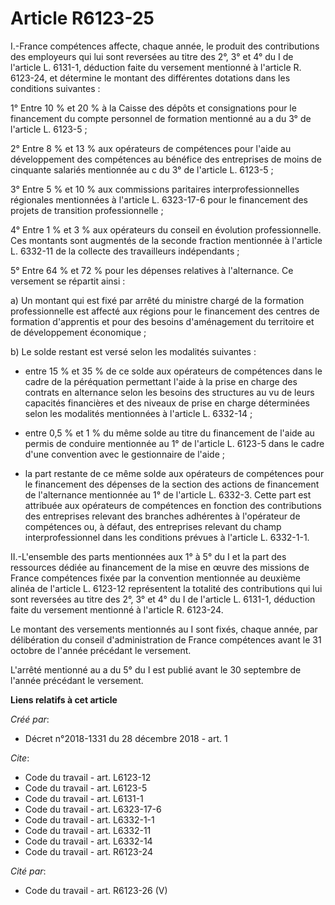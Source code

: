 # Article R6123-25

I.-France compétences affecte, chaque année, le produit des contributions des employeurs qui lui sont reversées au titre des
2°, 3° et 4° du I de l'article L. 6131-1, déduction faite du versement mentionné à l'article R. 6123-24, et détermine le
montant des différentes dotations dans les conditions suivantes : 

1° Entre 10 % et 20 % à la Caisse des dépôts et consignations pour le financement du compte personnel de formation mentionné
au a du 3° de l'article L. 6123-5 ; 

2° Entre 8 % et 13 % aux opérateurs de compétences pour l'aide au développement des compétences au bénéfice des entreprises
de moins de cinquante salariés mentionnée au c du 3° de l'article L. 6123-5 ; 

3° Entre 5 % et 10 % aux commissions paritaires interprofessionnelles régionales mentionnées à l'article L. 6323-17-6 pour le
financement des projets de transition professionnelle ; 

4° Entre 1 % et 3 % aux opérateurs du conseil en évolution professionnelle. Ces montants sont augmentés de la seconde
fraction mentionnée à l'article L. 6332-11 de la collecte des travailleurs indépendants ; 

5° Entre 64 % et 72 % pour les dépenses relatives à l'alternance. Ce versement se répartit ainsi : 

a) Un montant qui est fixé par arrêté du ministre chargé de la formation professionnelle est affecté aux régions pour le
financement des centres de formation d'apprentis et pour des besoins d'aménagement du territoire et de développement
économique ; 

b) Le solde restant est versé selon les modalités suivantes :

- entre 15 % et 35 % de ce solde aux opérateurs de compétences dans le cadre de la péréquation permettant l'aide à la prise
en charge des contrats en alternance selon les besoins des structures au vu de leurs capacités financières et des niveaux de
prise en charge déterminées selon les modalités mentionnées à l'article L. 6332-14 ;

- entre 0,5 % et 1 % du même solde au titre du financement de l'aide au permis de conduire mentionnée au 1° de l'article L.
6123-5 dans le cadre d'une convention avec le gestionnaire de l'aide ;

- la part restante de ce même solde aux opérateurs de compétences pour le financement des dépenses de la section des actions
de financement de l'alternance mentionnée au 1° de l'article L. 6332-3. Cette part est attribuée aux opérateurs de
compétences en fonction des contributions des entreprises relevant des branches adhérentes à l'opérateur de compétences ou, à
défaut, des entreprises relevant du champ interprofessionnel dans les conditions prévues à l'article L. 6332-1-1. 

II.-L'ensemble des parts mentionnées aux 1° à 5° du I et la part des ressources dédiée au financement de la mise en œuvre des
missions de France compétences fixée par la convention mentionnée au deuxième alinéa de l'article L. 6123-12 représentent la
totalité des contributions qui lui sont reversées au titre des 2°, 3° et 4° du I de l'article L. 6131-1, déduction faite du
versement mentionné à l'article R. 6123-24. 

Le montant des versements mentionnés au I sont fixés, chaque année, par délibération du conseil d'administration de France
compétences avant le 31 octobre de l'année précédant le versement. 

L'arrêté mentionné au a du 5° du I est publié avant le 30 septembre de l'année précédant le versement.

**Liens relatifs à cet article**

_Créé par_:

  - Décret n°2018-1331 du 28 décembre 2018 - art. 1

_Cite_:

  - Code du travail - art. L6123-12
  - Code du travail - art. L6123-5
  - Code du travail - art. L6131-1
  - Code du travail - art. L6323-17-6
  - Code du travail - art. L6332-1-1
  - Code du travail - art. L6332-11
  - Code du travail - art. L6332-14
  - Code du travail - art. R6123-24

_Cité par_:

  - Code du travail - art. R6123-26 (V)
